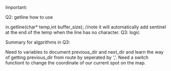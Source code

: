 Important:

Q2: getline how to use

in.getline(char* temp,int buffer_size); //note it will automatically add sentinel at the end of the temp when the line has no character.
Q3: logic

Summary for algprithms in Q3:

Need to variables to document previous_dir and next_dir and learn the way of getting previous_dir from route by seperated by ','. Need a switch functiont to change the coordinate of our current spot on the map.